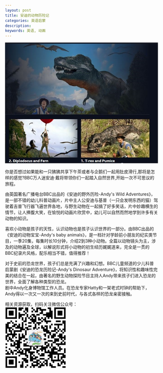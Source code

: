 ```yaml
---
layout: post
title: 安迪的动物历险记
categories: 英语启蒙
description: 
keywords: 英语, 动画
---
```


![JoyBus.TK](/public/andys.jpg) 

<p>
	你是否想过如果能和一只狒狒共享下午茶或者与企鹅们一起用肚皮滑行,那将是怎样的感觉?BBC万人迷安迪·戴将带领你们一起踏入自然世界,开始一次不可思议的旅程。
</p>

<p>
	由英国著名广播电台BBC出品的《安迪的野外历险-Andy's Wild Adventures》，是一部不错的幼儿科普动画片，片中主人公安迪与基普（一只会发明东西的猫）驾驶着吉普飞行器飞遍世界各地，与野生动物在一起搞了好多笑话，片中妙趣横生的情节，让人捧腹大笑，在愉悦的动画片欣赏中，幼儿可以自然而然地学到许多有关动物的知识。
</p>

<p>
	喜欢小动物是孩子的天性，认识动物也是孩子认识世界的一部分。由BBC出品的《安迪的动物宝宝-Andy's baby animals》，是一档针对学龄前小朋友的纪实类节目，一季20集，每集时长10分钟，介绍2到3种小动物。全篇以动物镜头为主，涉及的动物遍及全球，以解说形式将小动物的初生经历娓娓道来，完全是一贯的BBC纪录片风格，配乐相当不错，值得推荐！
</p>
<p>
对于史前的恐龙世界，孩子们总是充满了兴趣和幻想。BBC儿童频道的少儿科普启蒙剧《安迪的恐龙历险记-Andy's Dinosaur Adventure》，将知识性和趣味性完美的结合在一起，由著名的野生动物探险节目主持人Andy带来孩子们进入恐龙的世界，全面了解各种类型的恐龙。<br />
剧中Andy化身博物馆工作人员。在恐龙专家Hatty和一架老式时钟的帮助下，Andy得以一次又一次的来到史前时代，与各式各样的恐龙亲密接触。
</p>
<p>
相关资源获取，扫码关注微信公众号：<br>          
<img src="/public/joybuswx.jpg"  alt="上欢乐巴士-JoyBus.TK" width="200"/>
</p>
